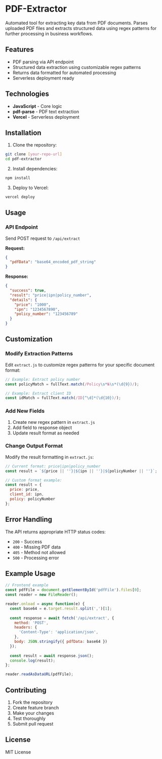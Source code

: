 # PDF-Extractor

Automated tool for extracting key data from PDF documents. Parses uploaded PDF files and extracts structured data using regex patterns for further processing in business workflows.

## Features

- PDF parsing via API endpoint
- Structured data extraction using customizable regex patterns
- Returns data formatted for automated processing
- Serverless deployment ready

## Technologies

- **JavaScript** - Core logic
- **pdf-parse** - PDF text extraction
- **Vercel** - Serverless deployment

## Installation

1. Clone the repository:
```bash
git clone [your-repo-url]
cd pdf-extractor
```

2. Install dependencies:
```bash
npm install
```

3. Deploy to Vercel:
```bash
vercel deploy
```

## Usage

### API Endpoint

Send POST request to `/api/extract`

**Request:**
```json
{
  "pdfData": "base64_encoded_pdf_string"
}
```

**Response:**
```json
{
  "success": true,
  "result": "price|ipn|policy_number",
  "details": {
    "price": "1000",
    "ipn": "1234567890",
    "policy_number": "123456789"
  }
}
```

## Customization

### Modify Extraction Patterns

Edit `extract.js` to customize regex patterns for your specific document format:

```javascript
// Example: Extract policy number
const policyMatch = fullText.match(/Policy\s*№\s*(\d{9})/);

// Example: Extract client ID
const idMatch = fullText.match(/ID[^\d]*(\d{10})/);
```

### Add New Fields

1. Create new regex pattern in `extract.js`
2. Add field to response object
3. Update result format as needed

### Change Output Format

Modify the result formatting in `extract.js`:

```javascript
// Current format: price|ipn|policy_number
const result = `${price || ''}|${ipn || ''}|${policyNumber || ''}`;

// Custom format example:
const result = {
  price: price,
  client_id: ipn,
  policy: policyNumber
};
```

## Error Handling

The API returns appropriate HTTP status codes:
- `200` - Success
- `400` - Missing PDF data
- `405` - Method not allowed
- `500` - Processing error

## Example Usage

```javascript
// Frontend example
const pdfFile = document.getElementById('pdfFile').files[0];
const reader = new FileReader();

reader.onload = async function(e) {
  const base64 = e.target.result.split(',')[1];
  
  const response = await fetch('/api/extract', {
    method: 'POST',
    headers: {
      'Content-Type': 'application/json',
    },
    body: JSON.stringify({ pdfData: base64 })
  });
  
  const result = await response.json();
  console.log(result);
};

reader.readAsDataURL(pdfFile);
```

## Contributing

1. Fork the repository
2. Create feature branch
3. Make your changes
4. Test thoroughly
5. Submit pull request

## License

MIT License
